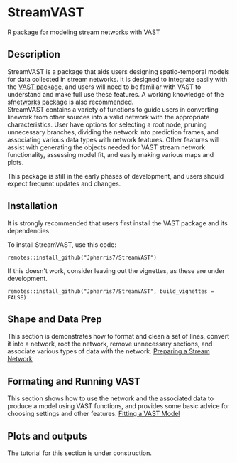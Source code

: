 # StreamVAST
R package for modeling stream networks with VAST

## Description
StreamVAST is a package that aids users designing spatio-temporal models for data collected in stream networks. It is designed to integrate easily with the [VAST package](https://github.com/James-Thorson-NOAA/VAST), and users will need to be familiar with VAST to understand and make full use these features. A working knowledge of the [sfnetworks](https://cran.r-project.org/web/packages/sfnetworks/vignettes/sfn01_structure.html) package is also recommended.  
StreamVAST contains a variety of functions to guide users in converting linework from other sources into a valid network with the appropriate characteristics. User have options for selecting a root node, pruning unnecessary branches, dividing the network into prediction frames, and associating various data types with network features. Other features will assist with generating the objects needed for VAST stream network functionality, assessing model fit, and easily making various maps and plots. 

This package is still in the early phases of development, and users should expect frequent updates and changes.
## Installation
It is strongly recommended that users first install the VAST package and its dependencies. 

To install StreamVAST, use this code:
```
remotes::install_github("Jpharris7/StreamVAST")
```
If this doesn't work, consider leaving out the vignettes, as these are under development.
```
remotes::install_github("Jpharris7/StreamVAST", build_vignettes = FALSE)
```
## Shape and Data Prep
This section is demonstrates how to format and clean a set of lines, convert it into a network, root the network, remove unnecessary sections, and associate various types of data with the network. [Preparing a Stream Network](https://jpharris7.github.io/StreamVAST/articles/shape_prep.html)

## Formating and Running VAST
This section shows how to use the network and the associated data to produce a model using VAST functions, and provides some basic advice for choosing settings and other features. [Fitting a VAST Model](https://jpharris7.github.io/StreamVAST/articles/model_fitting.html)
## Plots and outputs
The tutorial for this section is under construction.
